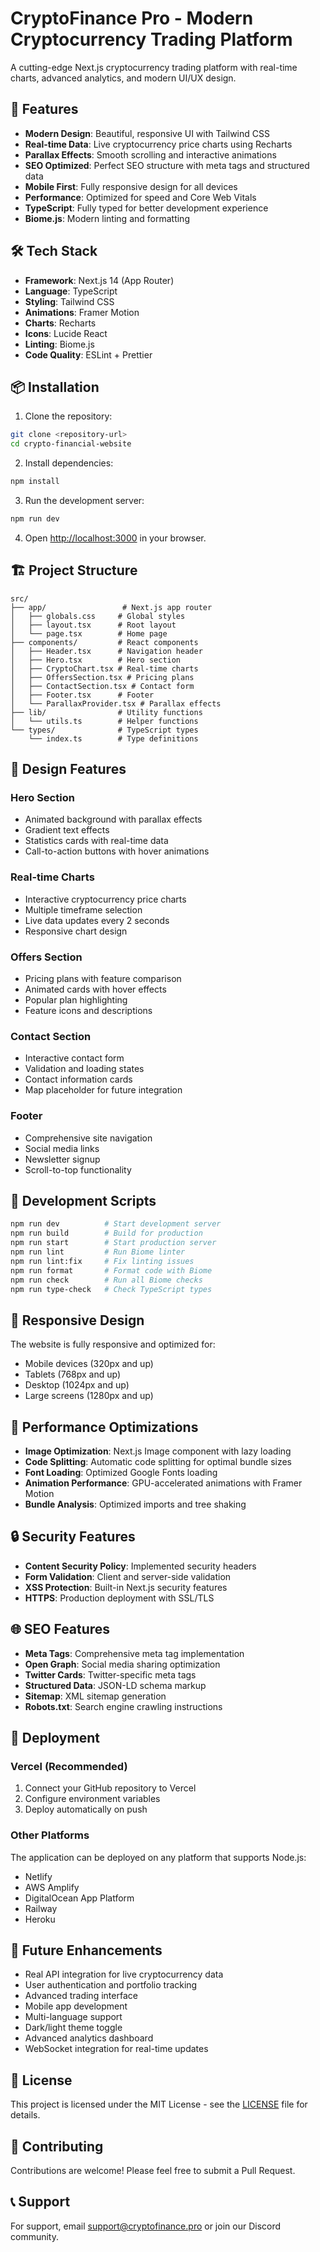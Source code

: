 # CryptoFinance Pro - Modern Cryptocurrency Trading Platform

A cutting-edge Next.js cryptocurrency trading platform with real-time charts, advanced analytics, and modern UI/UX design.

## 🚀 Features

- **Modern Design**: Beautiful, responsive UI with Tailwind CSS
- **Real-time Data**: Live cryptocurrency price charts using Recharts
- **Parallax Effects**: Smooth scrolling and interactive animations
- **SEO Optimized**: Perfect SEO structure with meta tags and structured data
- **Mobile First**: Fully responsive design for all devices
- **Performance**: Optimized for speed and Core Web Vitals
- **TypeScript**: Fully typed for better development experience
- **Biome.js**: Modern linting and formatting

## 🛠️ Tech Stack

- **Framework**: Next.js 14 (App Router)
- **Language**: TypeScript
- **Styling**: Tailwind CSS
- **Animations**: Framer Motion
- **Charts**: Recharts
- **Icons**: Lucide React
- **Linting**: Biome.js
- **Code Quality**: ESLint + Prettier

## 📦 Installation

1. Clone the repository:
```bash
git clone <repository-url>
cd crypto-financial-website
```

2. Install dependencies:
```bash
npm install
```

3. Run the development server:
```bash
npm run dev
```

4. Open [http://localhost:3000](http://localhost:3000) in your browser.

## 🏗️ Project Structure

```
src/
├── app/                 # Next.js app router
│   ├── globals.css     # Global styles
│   ├── layout.tsx      # Root layout
│   └── page.tsx        # Home page
├── components/         # React components
│   ├── Header.tsx      # Navigation header
│   ├── Hero.tsx        # Hero section
│   ├── CryptoChart.tsx # Real-time charts
│   ├── OffersSection.tsx # Pricing plans
│   ├── ContactSection.tsx # Contact form
│   ├── Footer.tsx      # Footer
│   └── ParallaxProvider.tsx # Parallax effects
├── lib/                # Utility functions
│   └── utils.ts        # Helper functions
└── types/              # TypeScript types
    └── index.ts        # Type definitions
```

## 🎨 Design Features

### Hero Section
- Animated background with parallax effects
- Gradient text effects
- Statistics cards with real-time data
- Call-to-action buttons with hover animations

### Real-time Charts
- Interactive cryptocurrency price charts
- Multiple timeframe selection
- Live data updates every 2 seconds
- Responsive chart design

### Offers Section
- Pricing plans with feature comparison
- Animated cards with hover effects
- Popular plan highlighting
- Feature icons and descriptions

### Contact Section
- Interactive contact form
- Validation and loading states
- Contact information cards
- Map placeholder for future integration

### Footer
- Comprehensive site navigation
- Social media links
- Newsletter signup
- Scroll-to-top functionality

## 🔧 Development Scripts

```bash
npm run dev          # Start development server
npm run build        # Build for production
npm run start        # Start production server
npm run lint         # Run Biome linter
npm run lint:fix     # Fix linting issues
npm run format       # Format code with Biome
npm run check        # Run all Biome checks
npm run type-check   # Check TypeScript types
```

## 📱 Responsive Design

The website is fully responsive and optimized for:
- Mobile devices (320px and up)
- Tablets (768px and up)
- Desktop (1024px and up)
- Large screens (1280px and up)

## 🎯 Performance Optimizations

- **Image Optimization**: Next.js Image component with lazy loading
- **Code Splitting**: Automatic code splitting for optimal bundle sizes
- **Font Loading**: Optimized Google Fonts loading
- **Animation Performance**: GPU-accelerated animations with Framer Motion
- **Bundle Analysis**: Optimized imports and tree shaking

## 🔒 Security Features

- **Content Security Policy**: Implemented security headers
- **Form Validation**: Client and server-side validation
- **XSS Protection**: Built-in Next.js security features
- **HTTPS**: Production deployment with SSL/TLS

## 🌐 SEO Features

- **Meta Tags**: Comprehensive meta tag implementation
- **Open Graph**: Social media sharing optimization
- **Twitter Cards**: Twitter-specific meta tags
- **Structured Data**: JSON-LD schema markup
- **Sitemap**: XML sitemap generation
- **Robots.txt**: Search engine crawling instructions

## 🚀 Deployment

### Vercel (Recommended)
1. Connect your GitHub repository to Vercel
2. Configure environment variables
3. Deploy automatically on push

### Other Platforms
The application can be deployed on any platform that supports Node.js:
- Netlify
- AWS Amplify
- DigitalOcean App Platform
- Railway
- Heroku

## 🔮 Future Enhancements

- Real API integration for live cryptocurrency data
- User authentication and portfolio tracking
- Advanced trading interface
- Mobile app development
- Multi-language support
- Dark/light theme toggle
- Advanced analytics dashboard
- WebSocket integration for real-time updates

## 📄 License

This project is licensed under the MIT License - see the [LICENSE](LICENSE) file for details.

## 🤝 Contributing

Contributions are welcome! Please feel free to submit a Pull Request.

## 📞 Support

For support, email support@cryptofinance.pro or join our Discord community.
